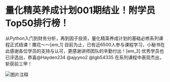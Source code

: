 # 量化精英养成计划001期结业！附学员Top50排行榜！

从Python入门到财务分析，再到因子投资，量化精英养成计划的基础必修系列课程正式结课！撒花～～[em_1]
目前为止，已有近6500人参与课程学习，小秘书在此感谢各位学员的支持与认可，更感谢讲师团队的辛勤付出！[em_3]
优秀学员也已评选出，恭喜@Hayden234 @ajyyno2 @lgb54335 在系列课程中表现杰出，斩获前三甲！


![图片注释](http://storage-uqer.datayes.com/564aee87f9f06c4446b4829b/994d89e8-7501-11e8-87bb-0242ac140002)